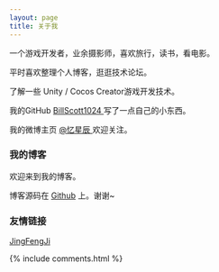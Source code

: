 ```yaml
---
layout: page
title: 关于我
---
```


一个游戏开发者，业余摄影师，喜欢旅行，读书，看电影。
<p>
平时喜欢整理个人博客，逛逛技术论坛。
<p>
了解一些 Unity / Cocos Creator游戏开发技术。

<p>

我的GitHub
<a target="_blank" href="https://github.com/BillScott1024"> BillScott1024 </a>
写了一点自己的小东西。
<p>

我的微博主页
<a target="_blank" href="https://weibo.com/210004370"> @忆星辰 </a>
欢迎关注。

<p>

<h3> 我的博客 </h3>  

<p>

欢迎来到我的博客。

<p>
<!-- 
如果你想搭建一个跟我一样的博客，可以看我的
<a href="/2016/10/jekyll_tutorials1/"> Jekyll 搭建个人博客 </a>
教程 -->

<p>

<!-- 有关于博客主题的建议和意见都可以提给我，让我们一起来打造一个精美的主题吧~
 -->
<p>

博客源码在 <a target="_blank" href='https://github.com/BillScott1024/billscott1024.github.io'>Github</a> 上。谢谢~

<p>

<p>

<h3> 友情链接 </h3>

<a target="_blank" href="http://www.jingfengji.tech/"> JingFengJi </a>

<p>

<!-- <p>本博客已发表文章总字数{% assign count = 0 %}
{% for post in site.posts %}
    {% assign single_count = post.content | strip_html | strip_newlines | remove: " " | size %}
    {% assign count = count | plus: single_count %}
{% endfor %}

{% if count > 10000 %}
    {{ count | divided_by: 10000 }} 万 {{ count | modulo: 10000 }}
{% else %}
    {{ count }}
{% endif %} 字
<p> -->

{% include comments.html %}
